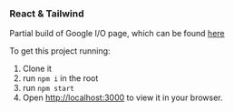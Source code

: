 ### React & Tailwind

Partial build of Google I/O page, which can be found [here](https://io.google/2022/)

To get this project running:
1. Clone it
2. run `npm i` in the root
3. run `npm start`
4. Open [http://localhost:3000](http://localhost:3000) to view it in your browser.

